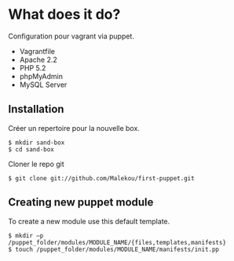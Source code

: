 # What does it do?

Configuration pour vagrant via puppet.

* Vagrantfile
* Apache 2.2
* PHP 5.2
* phpMyAdmin
* MySQL Server


<h2>Installation</h2>

<p>Créer un repertoire pour la nouvelle box.</p>

    $ mkdir sand-box
    $ cd sand-box

<p>Cloner le repo git</p>

    $ git clone git://github.com/Malekou/first-puppet.git

<h2>Creating new puppet module</h2>

<p>To create a new module use this default template.</p>

    $ mkdir –p /puppet_folder/modules/MODULE_NAME/{files,templates,manifests}
    $ touch /puppet_folder/modules/MODULE_NAME/manifests/init.pp


